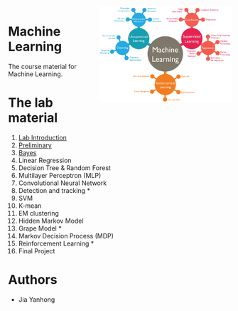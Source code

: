 <img src="image/icon.png?raw=true" align="right" width="300" alt="header pic"/>

# Machine Learning

The course material for Machine Learning.

# The lab material 

1. [Lab Introduction](https://github.com/jiayh-sustech/Machine-Learning-2022F/tree/main/Lab1.Introduction)
2. [Preliminary](https://github.com/jiayh-sustech/Machine-Learning-2022F/tree/main/Lab2.Preliminary)
3. [Bayes](https://github.com/jiayh-sustech/Machine-Learning-2022F/tree/main/Lab3.Na%C3%AFve-Bayes)
4. Linear Regression
5. Decision Tree & Random Forest
6. Multilayer Perceptron (MLP)
7. Convolutional Neural Network
8. Detection and tracking *
9. SVM
10. K-mean
11. EM clustering
12. Hidden Markov Model
13. Grape Model *
14. Markov Decision Process (MDP)
15. Reinforcement Learning *
16. Final Project

# Authors

- Jia Yanhong
